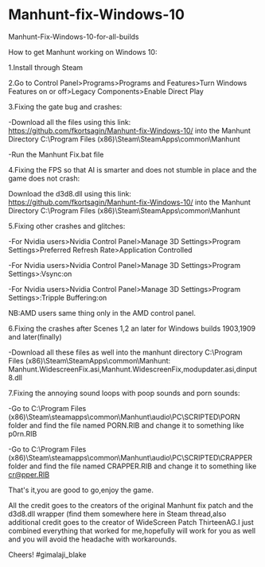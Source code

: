 # Manhunt-fix-Windows-10
Manhunt-Fix-Windows-10-for-all-builds

How to get Manhunt working on Windows 10:

1.Install through Steam

2.Go to Control Panel>Programs>Programs and Features>Turn Windows Features on or off>Legacy Components>Enable Direct Play

3.Fixing the gate bug and crashes:

-Download all the files using this link: https://github.com/fkortsagin/Manhunt-fix-Windows-10/ into the Manhunt Directory C:\Program Files (x86)\Steam\SteamApps\common\Manhunt

-Run the Manhunt Fix.bat file

4.Fixing the FPS so that AI is smarter and does not stumble in place and the game does not crash: 

Download the d3d8.dll using this link: https://github.com/fkortsagin/Manhunt-fix-Windows-10/ into the Manhunt Directory C:\Program Files (x86)\Steam\SteamApps\common\Manhunt

5.Fixing other crashes and glitches:

-For Nvidia users>Nvidia Control Panel>Manage 3D Settings>Program Settings>Preferred Refresh Rate>Application Controlled

-For Nvidia users>Nvidia Control Panel>Manage 3D Settings>Program Settings>:Vsync:on

-For Nvidia users>Nvidia Control Panel>Manage 3D Settings>Program Settings>:Tripple Buffering:on

NB:AMD users same thing only in the AMD control panel.

6.Fixing the crashes after Scenes 1,2 an later for Windows builds 1903,1909 and later(finally)

-Download all these files as well into the manhunt directory C:\Program Files (x86)\Steam\SteamApps\common\Manhunt:
Manhunt.WidescreenFix.asi,Manhunt.WidescreenFix,modupdater.asi,dinput8.dll

7.Fixing the annoying sound loops with poop sounds and porn sounds:

-Go to C:\Program Files (x86)\Steam\steamapps\common\Manhunt\audio\PC\SCRIPTED\PORN folder and find the file named PORN.RIB and change it to something like p0rn.RIB

-Go to C:\Program Files (x86)\Steam\steamapps\common\Manhunt\audio\PC\SCRIPTED\CRAPPER folder and find the file named CRAPPER.RIB and change it to something like cr@pper.RIB

That's it,you are good to go,enjoy the game.

All the credit goes to the creators of the original Manhunt fix patch and the d3d8.dll wrapper (find them somewhere here in Steam thread,also additional credit goes to the creator of WideScreen Patch ThirteenAG.I just combined everything that worked for me,hopefully will work for you as well and you will avoid the headache with workarounds. 

Cheers! #gimalaji_blake
